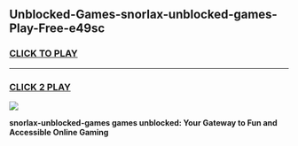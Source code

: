 
## Unblocked-Games-snorlax-unblocked-games-Play-Free-e49sc
<h3>
<a href="https://premium76.site?title=snorlax-unblocked-games&ref=18A1">CLICK TO PLAY</a></h3>
<hr>

<h3>
<a href="https://premium76.site?title=snorlax-unblocked-games&ref=18A1">CLICK 2 PLAY</a>
  
</h3>

<a href="https://premium76.site?title=snorlax-unblocked-games&ref=18A1"><img src="https://clearcache.store/games.png"></a>


**snorlax-unblocked-games games unblocked: Your Gateway to Fun and Accessible Online Gaming**
